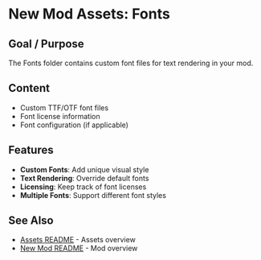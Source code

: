 # New Mod Assets: Fonts

## Goal / Purpose

The Fonts folder contains custom font files for text rendering in your mod.

## Content

- Custom TTF/OTF font files
- Font license information
- Font configuration (if applicable)

## Features

- **Custom Fonts**: Add unique visual style
- **Text Rendering**: Override default fonts
- **Licensing**: Keep track of font licenses
- **Multiple Fonts**: Support different font styles

## See Also

- [Assets README](../README.md) - Assets overview
- [New Mod README](../../README.md) - Mod overview
